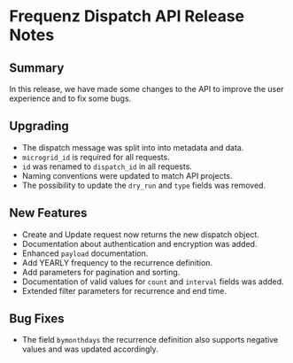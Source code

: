 # Frequenz Dispatch API Release Notes

## Summary

In this release, we have made some changes to the API to improve the user experience and to fix some bugs.

## Upgrading

* The dispatch message was split into into metadata and data.
* `microgrid_id` is required for all requests.
* `id` was renamed to `dispatch_id` in all requests.
* Naming conventions were updated to match API projects.
* The possibility to update the `dry_run` and `type` fields was removed.

## New Features

* Create and Update request now returns the new dispatch object.
* Documentation about authentication and encryption was added.
* Enhanced `payload` documentation.
* Add YEARLY frequency to the recurrence definition.
* Add parameters for pagination and sorting.
* Documentation of valid values for `count` and `interval` fields was added.
* Extended filter parameters for recurrence and end time.

## Bug Fixes

* The field `bymonthdays` the recurrence definition also supports negative values and was updated accordingly.
